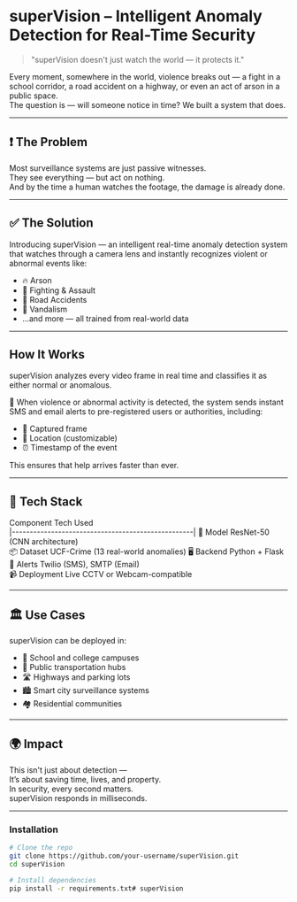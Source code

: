 # superVision – Intelligent Anomaly Detection for Real-Time Security

> "superVision doesn't just watch the world — it protects it."

Every moment, somewhere in the world, violence breaks out — a fight in a school corridor, a road accident on a highway, or even an act of arson in a public space.  
The question is — will someone notice in time?
We built a system that does.

---

## ❗ The Problem

Most surveillance systems are just passive witnesses.  
They see everything — but act on nothing.  
And by the time a human watches the footage, the damage is already done.

---

## ✅ The Solution

Introducing superVision — an intelligent real-time anomaly detection system that watches through a camera lens and instantly recognizes violent or abnormal events like:

- 🔥 Arson  
- 🥊 Fighting & Assault  
- 🚗 Road Accidents  
- 🧱 Vandalism  
- ...and more — all trained from real-world data

---

##  How It Works

 superVision analyzes every video frame in real time and classifies it as either normal or anomalous.

📩 When violence or abnormal activity is detected, the system sends instant SMS and email alerts to pre-registered users or authorities, including:

- 📸 Captured frame  
- 📍 Location (customizable)  
- ⏰ Timestamp of the event  

This ensures that help arrives faster than ever.

---

## 🧰 Tech Stack

 Component        Tech Used                         
|---------------------------------------------------|
 🎯 Model         ResNet-50 (CNN architecture)       
 📦 Dataset       UCF-Crime (13 real-world anomalies)
 🖥 Backend        Python + Flask                     
 📲 Alerts         Twilio (SMS), SMTP (Email)         
 📹 Deployment     Live CCTV or Webcam-compatible     

---

## 🏛 Use Cases

superVision can be deployed in:

- 🏫 School and college campuses  
- 🚌 Public transportation hubs  
- 🛣 Highways and parking lots  
- 🏙 Smart city surveillance systems  
- 🏘 Residential communities

---

## 🌍 Impact

This isn't just about detection —  
It’s about saving time, lives, and property.  
In security, every second matters.  
superVision responds in milliseconds.

---

### Installation

```bash
# Clone the repo
git clone https://github.com/your-username/superVision.git
cd superVision

# Install dependencies
pip install -r requirements.txt# superVision
